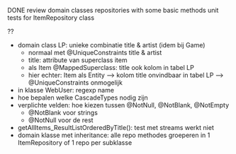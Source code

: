 DONE
review domain classes 
repositories with some basic methods
unit tests for ItemRepository class

??
- domain class LP: unieke combinatie title & artist (idem bij Game)
    * normaal met @UniqueConstraints title & artist
    * title: attribute van superclass item
    * als Item @MappedSuperclass: title ook kolom in tabel LP
    * hier echter: Item als Entity —> kolom title onvindbaar in tabel LP —> @UniqueConstraints onmogelijk
- in klasse WebUser: regexp name
- hoe bepalen welke CascadeTypes nodig zijn
- verplichte velden: hoe kiezen tussen @NotNull, @NotBlank, @NotEmpty
    * @NotBlank voor strings
    * @NotNull voor de rest
- getAllItems_ResultListOrderedByTitle(): test met streams werkt niet
- domain klasse met inheritance: alle repo methodes groeperen in 1 ItemRepository of 1 repo per subklasse
